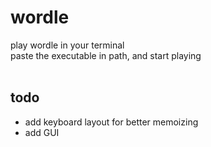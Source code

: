 # wordle
play wordle in your terminal<br/>
paste the executable in path, and start playing<br/><br/>

<h2>todo</h2>
<ul>
<li>add keyboard layout for better memoizing</li>
<li>add GUI</li>  
</ul>

